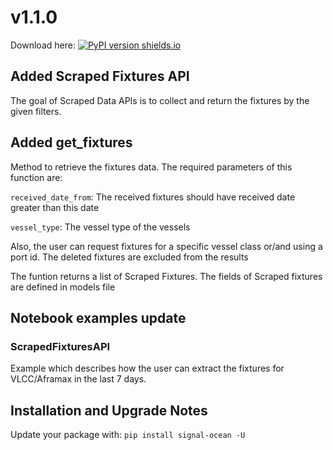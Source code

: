 # v1.1.0
Download here: [![PyPI version shields.io](https://img.shields.io/pypi/v/signal-ocean.svg)](https://pypi.python.org/pypi/signal-ocean/)

## Added Scraped Fixtures API

The goal of Scraped Data APIs is to collect and return the fixtures by the given filters.  


## Added get_fixtures
Method to retrieve the fixtures data. 
The required parameters of this function are:
 
`received_date_from`: The received fixtures should have received date greater than this date 

`vessel_type`: The vessel type of the vessels

Also, the user can request fixtures for a specific vessel class or/and using a port id.
The deleted fixtures are excluded from the results

The funtion returns a list of Scraped Fixtures. The fields of Scraped fixtures 
are defined in models file 

## Notebook examples update

### ScrapedFixturesAPI
Example which describes how the user can extract the fixtures for VLCC/Aframax in the last 7 days.


## Installation and Upgrade Notes
Update your package with:
`pip install signal-ocean -U`